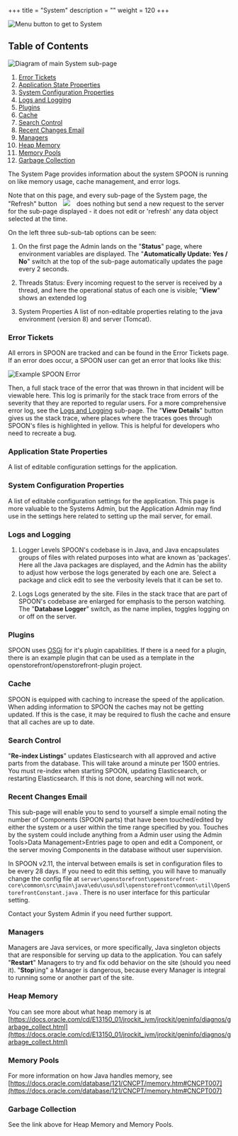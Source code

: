 +++
title = "System"
description = ""
weight = 120
+++

![Menu button to get to System](/images/AppAdmin/SystemLocation.png)

## Table of Contents

![Diagram of main System sub-page](/images/AppAdmin/SystemMapping.png)

1. [Error Tickets](/applicationadmin/system/#error-tickets)
1. [Application State Properties](/applicationadmin/system/#application-state-properties)
1. [System Configuration Properties](/applicationadmin/system/#system-configuration-properties)
1. [Logs and Logging](/applicationadmin/system/#logs-and-logging)
1. [Plugins](/applicationadmin/system/#plugins)
1. [Cache](/applicationadmin/system/#cache)
1. [Search Control](/applicationadmin/system/#search-control)
1. [Recent Changes Email](/applicationadmin/system/#recent-changes-email)
1. [Managers](/applicationadmin/system/#managers)
1. [Heap Memory](/applicationadmin/system/#heap-memory)
1. [Memory Pools](/applicationadmin/system/#memory-pools)
1. [Garbage Collection](/applicationadmin/system/#garbage-collection)

The System Page provides information about the system SPOON is running on like memory usage, cache management, and error logs.

Note that on this page, and every sub-page of the System page, the "Refresh" button <img src="/images/AppAdmin/RefreshButton.png" style="display: inline-block; margin: 0 10px" /> does nothing but send a new request to the server for the sub-page displayed - it does not edit or 'refresh' any data object selected at the time.

On the left three sub-sub-tab options can be seen:

1. On the first page the Admin lands on the "**Status**" page, where environment variables are displayed. The "**Automatically Update: Yes / No**" switch at the top of the sub-page automatically updates the page every 2 seconds.

2. Threads Status:
   Every incoming request to the server is received by a thread, and here the operational status of each one is visible; "**View**" shows an extended log
3. System Properties
   A list of non-editable properties relating to the java environment (version 8) and server (Tomcat).

### Error Tickets

All errors in SPOON are tracked and can be found in the Error Tickets page. If an error does occur, a SPOON user can get an error that looks like this:

![Example SPOON Error](/images/AppAdmin/submitError.JPG)

Then, a full stack trace of the error that was thrown in that incident will be viewable here. This log is primarily for the stack trace from errors of the severity that they are reported to regular users. For a more comprehensive error log, see the [Logs and Logging](/applicationadmin/system/#logs-and-logging) sub-page. The "**View Details**" button gives us the stack trace, where places where the traces goes through SPOON's files is highlighted in yellow. This is helpful for developers who need to recreate a bug.

### Application State Properties

A list of editable configuration settings for the application.

### System Configuration Properties

A list of editable configuration settings for the application. This page is more valuable to the Systems Admin, but the Application Admin may find use in the settings here related to setting up the mail server, for email.

### Logs and Logging

1. Logger Levels
   SPOON's codebase is in Java, and Java encapsulates groups of files with related purposes into what are known as 'packages'. Here all the Java packages are displayed, and the Admin has the ability to adjust how verbose the logs generated by each one are. Select a package and click edit to see the verbosity levels that it can be set to.

2. Logs
   Logs generated by the site. Files in the stack trace that are part of SPOON's codebase are enlarged for emphasis to the person watching.
   The "**Database Logger**" switch, as the name implies, toggles logging on or off on the server.

### Plugins

SPOON uses [OSGi](https://en.wikipedia.org/wiki/OSGi) for it's plugin capabilities. If there is a need for a plugin, there is an example plugin that can be used as a template in the openstorefront/openstorefront-plugin project.

### Cache

SPOON is equipped with caching to increase the speed of the application. When adding information to SPOON the caches may not be getting updated. If this is the case, it may be required to flush the cache and ensure that all caches are up to date.

### Search Control

"**Re-index Listings**" updates Elasticsearch with all approved and active parts from the database. This will take around a minute per 1500 entries. You must re-index when starting SPOON, updating Elasticsearch, or restarting Elasticsearch. If this is not done, searching will not work.

### Recent Changes Email

This sub-page will enable you to send to yourself a simple email noting the number of Components (SPOON parts) that have been touched/edited by either the system or a user within the time range specified by you. Touches by the system could include anything from a Admin user using the Admin Tools>Data Management>Entries page to open and edit a Component, or the server moving Components in the database without user supervision.

In SPOON v2.11, the interval between emails is set in configuration files to be every 28 days. If you need to edit this setting, you will have to manually change the config file at `server\openstorefront\openstorefront-core\common\src\main\java\edu\usu\sdl\openstorefront\common\util\OpenStorefrontConstant.java` . There is no user interface for this particular setting.

Contact your System Admin if you need further support.

### Managers

Managers are Java services, or more specifically, Java singleton objects that are responsible for serving up data to the application. You can safely "**Restart**" Managers to try and fix odd behavior on the site (should you need it). "**Stop**\ing" a Manager is dangerous, because every Manager is integral to running some or another part of the site.

### Heap Memory

You can see more about what heap memory is at [https://docs.oracle.com/cd/E13150_01/jrockit_jvm/jrockit/geninfo/diagnos/garbage_collect.html](https://docs.oracle.com/cd/E13150_01/jrockit_jvm/jrockit/geninfo/diagnos/garbage_collect.html)

### Memory Pools

For more information on how Java handles memory, see [https://docs.oracle.com/database/121/CNCPT/memory.htm#CNCPT007](https://docs.oracle.com/database/121/CNCPT/memory.htm#CNCPT007)

### Garbage Collection

See the link above for Heap Memory and Memory Pools.
